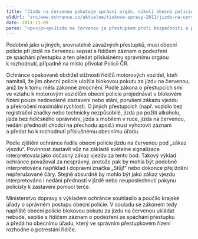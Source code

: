 ```yaml
---
title: "Jízdu na červenou pokutuje správní orgán, nikoli obecní policie"
oldUrl: "src/www.ochrance.cz/aktualne/tiskove-zpravy-2011/jizdu-na-cervenou-pokutuje-spravni-organ-nikoli-obecni-policie"
date: 2011-11-09
perex: "<p></p><p>Jízda na červenou je přestupkem proti bezpečnosti a plynulosti provozu na pozemních komunikacích, za nějž lze uložit pokutu ve výši 2500 – 5000 Kč a v rámci bodového hodnocení za ni přísluší zápis 5 bodů. Uložit ji řidiči motorového vozidla však může správní orgán (obecní úřad, nebo Policie ČR), nikoli obecní policie. </p>"
---
```


<!-- imported from the old website -->

<p>Podobně jako u jiných, srovnatelně závažných přestupků, musí obecní policie při jízdě na červenou sepsat s řidičem záznam o podezření ze spáchání přestupku a ten předat příslušnému správnímu orgánu k rozhodnutí, případně na místo přivolat Policii ČR. </p><p>Ochránce opakovaně obdržel stížnosti řidičů motorových vozidel, kteří namítali, že jim obecní policie uložila blokovou pokutu za jízdu na červenou, aniž by k tomu měla zákonné zmocnění. Podle zákona o přestupcích smí ve vztahu k motorovým vozidlům obecní policie projednávat v blokovém řízení pouze nedovolené zastavení nebo stání, porušení zákazu vjezdu a překročení maximální rychlosti. O jiných přestupcích (např. vozidlo bez registrační značky nebo technicky nezpůsobilé, jízda po požití alkoholu, jízda bez řidičského oprávnění, jízda s mobilem v ruce, jízda na červenou, nedání přednosti chodci na přechodu apod.) musí vyhotovit záznam a předat ho k rozhodnutí příslušnému obecnímu úřadu.</p><p>Podle zjištění ochránce řadila obecní policie jízdu na červenou pod „zákaz vjezdu“. Povinnost zastavit vůz na základě světelné signalizace interpretovala jako dočasný zákaz vjezdu za tento bod. Takový výklad ochránce považoval za nesprávný, protože pak by mohla být podobně interpretována například i dopravní značka „Stůj!“ nebo dokonce přejíždění nepřerušované čáry. Stejně absurdně by mohlo být jako zákaz vjezdu interpretováno i nedání přednosti v jízdě nebo neuposlechnutí pokynu policisty k zastavení pomocí terče.</p>Ministerstvo dopravy s výkladem ochránce souhlasilo a poučilo krajské úřady o správném postupu obecní policie. V souladu se zákonem tedy napříště obecní policie blokovou pokutu za jízdu na červenou ukládat nebude, sepíše s řidičem záznam o podezření ze spáchání přestupku a předá ho obecnímu úřadu, který ve správním přestupkovém řízení rozhodne o potrestání řidiče.
